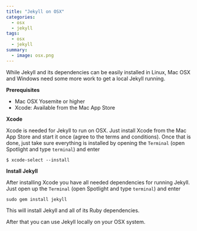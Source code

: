 ```yaml
---
title: "Jekyll on OSX"
categories:
  - osx
  - jekyll
tags:
  - osx
  - jekyll
summary:
  - image: osx.png
---
```

While Jekyll and its dependencies can be easily installed in Linux, Mac OSX and Windows need some more work to get a local Jekyll running.<more>

**Prerequisites**

* Mac OSX Yosemite or higher
* Xcode: Available from the Mac App Store

**Xcode**

Xcode is needed for Jekyll to run on OSX. Just install Xcode from the Mac App Store and start it once (agree to the terms and conditions). Once that is done, just take sure everything is installed by opening the `Terminal` (open Spotlight and type `terminal`) and enter

```
$ xcode-select --install
```

**Install Jekyll**

After installing Xcode you have all needed dependencies for running Jekyll. Just open up the `Terminal` (open Spotlight and type `terminal`) and enter

```
sudo gem install jekyll
```

This will install Jekyll and all of its Ruby dependencies.

After that you can use Jekyll locally on your OSX system.

